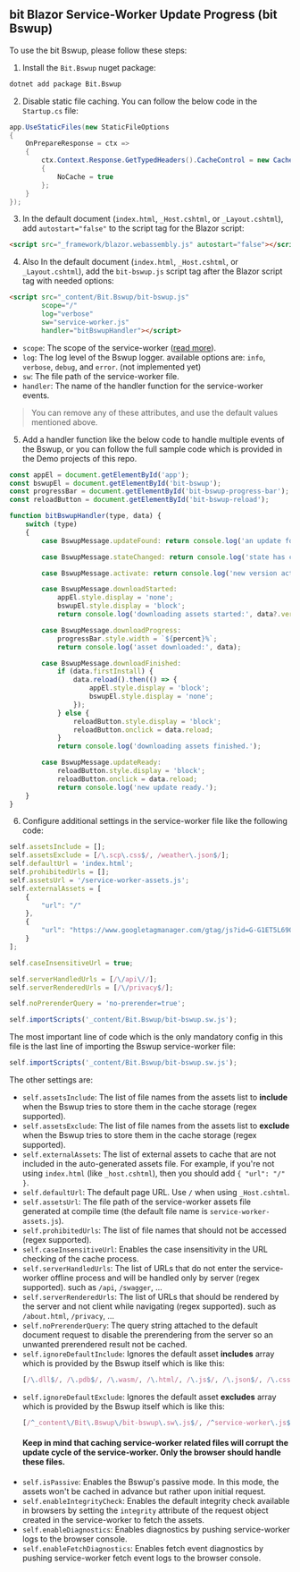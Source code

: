 ## bit Blazor Service-Worker Update Progress (bit Bswup)

To use the bit Bswup, please follow these steps:

1. Install the `Bit.Bswup` nuget package:
```bat
dotnet add package Bit.Bswup
```

2. Disable static file caching. You can follow the below code in the `Startup.cs` file:

```csharp
app.UseStaticFiles(new StaticFileOptions
{
    OnPrepareResponse = ctx =>
    {
        ctx.Context.Response.GetTypedHeaders().CacheControl = new CacheControlHeaderValue()
        {
            NoCache = true
        };
    }
});
```

3. In the default document (`index.html`, `_Host.cshtml`, or `_Layout.cshtml`), add `autostart="false"` to the script tag for the Blazor script:

```html
<script src="_framework/blazor.webassembly.js" autostart="false"></script>
```

4. Also In the default document (`index.html`, `_Host.cshtml`, or `_Layout.cshtml`), add the  `bit-bswup.js` script tag after the Blazor script tag with needed options:

```html
<script src="_content/Bit.Bswup/bit-bswup.js"
        scope="/"
        log="verbose"
        sw="service-worker.js"
        handler="bitBswupHandler"></script>
```

- `scope`: The scope of the service-worker ([read more](https://developer.chrome.com/docs/workbox/service-worker-lifecycle/#scope)).
- `log`: The log level of the Bswup logger. available options are: `info`, `verbose`, `debug`, and `error`. (not implemented yet)
- `sw`: The file path of the service-worker file.
- `handler`: The name of the handler function for the service-worker events.

> You can remove any of these attributes, and use the default values mentioned above.

5. Add a handler function like the below code to handle multiple events of the Bswup, or you can follow the full sample code which is provided in the Demo projects of this repo.

```js
const appEl = document.getElementById('app');
const bswupEl = document.getElementById('bit-bswup');
const progressBar = document.getElementById('bit-bswup-progress-bar');
const reloadButton = document.getElementById('bit-bswup-reload');

function bitBswupHandler(type, data) {
    switch (type)
    {
        case BswupMessage.updateFound: return console.log('an update found.');

        case BswupMessage.stateChanged: return console.log('state has changed to:', data.currentTarget.state);

        case BswupMessage.activate: return console.log('new version activated:', data.version);

        case BswupMessage.downloadStarted: 
            appEl.style.display = 'none';
            bswupEl.style.display = 'block';
            return console.log('downloading assets started:', data?.version);

        case BswupMessage.downloadProgress:
            progressBar.style.width = `${percent}%`;
            return console.log('asset downloaded:', data);

        case BswupMessage.downloadFinished:
            if (data.firstInstall) {
                data.reload().then(() => {
                    appEl.style.display = 'block';
                    bswupEl.style.display = 'none';
                });
            } else {
                reloadButton.style.display = 'block';
                reloadButton.onclick = data.reload;
            }
            return console.log('downloading assets finished.');

        case BswupMessage.updateReady:
            reloadButton.style.display = 'block';
            reloadButton.onclick = data.reload;
            return console.log('new update ready.');
    }
}
```

6. Configure additional settings in the service-worker file like the following code:

```js
self.assetsInclude = [];
self.assetsExclude = [/\.scp\.css$/, /weather\.json$/];
self.defaultUrl = 'index.html';
self.prohibitedUrls = [];
self.assetsUrl = '/service-worker-assets.js';
self.externalAssets = [
    {
        "url": "/"
    },
    {
        "url": "https://www.googletagmanager.com/gtag/js?id=G-G1ET5L69QF"
    }
];

self.caseInsensitiveUrl = true;

self.serverHandledUrls = [/\/api\//];
self.serverRenderedUrls = [/\/privacy$/];

self.noPrerenderQuery = 'no-prerender=true';

self.importScripts('_content/Bit.Bswup/bit-bswup.sw.js');
```

The most important line of code which is the only mandatory config in this file is the last line of importing the Bswup service-worker file:

```js
self.importScripts('_content/Bit.Bswup/bit-bswup.sw.js');
```

The other settings are:

- `self.assetsInclude`: The list of file names from the assets list to **include** when the Bswup tries to store them in the cache storage (regex supported).
- `self.assetsExclude`: The list of file names from the assets list to **exclude** when the Bswup tries to store them in the cache storage (regex supported).
- `self.externalAssets`: The list of external assets to cache that are not included in the auto-generated assets file. For example, if you're not using `index.html` (like `_host.cshtml`), then you should add `{ "url": "/" }`.
- `self.defaultUrl`: The default page URL. Use `/` when using `_Host.cshtml`.
- `self.assetsUrl`: The file path of the service-worker assets file generated at compile time (the default file name is `service-worker-assets.js`).
- `self.prohibitedUrls`: The list of file names that should not be accessed (regex supported).
- `self.caseInsensitiveUrl`: Enables the case insensitivity in the URL checking of the cache process.
- `self.serverHandledUrls`: The list of URLs that do not enter the service-worker offline process and will be handled only by server (regex supported). such as `/api`, `/swagger`, ...
- `self.serverRenderedUrls`: The list of URLs that should be rendered by the server and not client while navigating (regex supported). such as `/about.html`, `/privacy`, ...
- `self.noPrerenderQuery`: The query string attached to the default document request to disable the prerendering from the server so an unwanted prerendered result not be cached.
- `self.ignoreDefaultInclude`: Ignores the default asset **includes** array which is provided by the Bswup itself which is like this: 
    ```js
    [/\.dll$/, /\.pdb$/, /\.wasm/, /\.html/, /\.js$/, /\.json$/, /\.css$/, /\.woff$/, /\.png$/, /\.jpe?g$/, /\.gif$/, /\.ico$/, /\.blat$/, /\.dat$/, /\.svg$/, /\.woff2$/, /\.ttf$/, /\.webp$/]
    ```
- `self.ignoreDefaultExclude`: Ignores the default asset **excludes** array which is provided by the Bswup itself which is like this: 
    ```js
    [/^_content\/Bit\.Bswup\/bit-bswup\.sw\.js$/, /^service-worker\.js$/]
    ```
    #### Keep in mind that caching service-worker related files will corrupt the update cycle of the service-worker. Only the browser should handle these files. 
- `self.isPassive`: Enables the Bswup's passive mode. In this mode, the assets won't be cached in advance but rather upon initial request.
- `self.enableIntegrityCheck`: Enables the default integrity check available in browsers by setting the `integrity` attribute of the request object created in the service-worker to fetch the assets.
- `self.enableDiagnostics`: Enables diagnostics by pushing service-worker logs to the browser console.
- `self.enableFetchDiagnostics`: Enables fetch event diagnostics by pushing service-worker fetch event logs to the browser console.